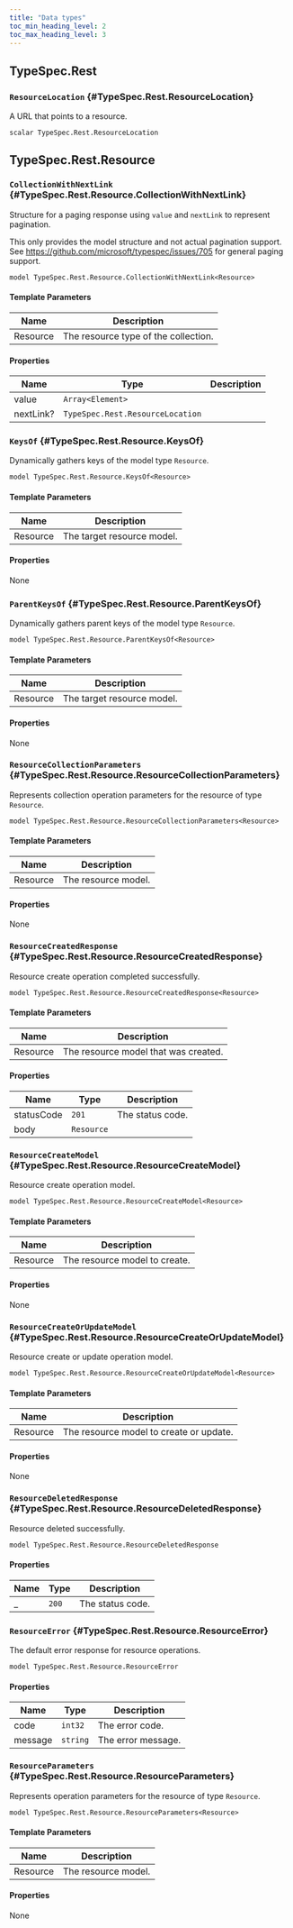 ```yaml
---
title: "Data types"
toc_min_heading_level: 2
toc_max_heading_level: 3
---
```




## TypeSpec.Rest

### `ResourceLocation` {#TypeSpec.Rest.ResourceLocation}

A URL that points to a resource.

```typespec
scalar TypeSpec.Rest.ResourceLocation
```

## TypeSpec.Rest.Resource

### `CollectionWithNextLink` {#TypeSpec.Rest.Resource.CollectionWithNextLink}

Structure for a paging response using `value` and `nextLink` to represent pagination.

This only provides the model structure and not actual pagination support. See
https://github.com/microsoft/typespec/issues/705 for general paging support.

```typespec
model TypeSpec.Rest.Resource.CollectionWithNextLink<Resource>
```

#### Template Parameters

| Name     | Description                          |
| -------- | ------------------------------------ |
| Resource | The resource type of the collection. |

#### Properties

| Name      | Type                             | Description |
| --------- | -------------------------------- | ----------- |
| value     | `Array<Element>`                 |             |
| nextLink? | `TypeSpec.Rest.ResourceLocation` |             |

### `KeysOf` {#TypeSpec.Rest.Resource.KeysOf}

Dynamically gathers keys of the model type `Resource`.

```typespec
model TypeSpec.Rest.Resource.KeysOf<Resource>
```

#### Template Parameters

| Name     | Description                |
| -------- | -------------------------- |
| Resource | The target resource model. |

#### Properties

None

### `ParentKeysOf` {#TypeSpec.Rest.Resource.ParentKeysOf}

Dynamically gathers parent keys of the model type `Resource`.

```typespec
model TypeSpec.Rest.Resource.ParentKeysOf<Resource>
```

#### Template Parameters

| Name     | Description                |
| -------- | -------------------------- |
| Resource | The target resource model. |

#### Properties

None

### `ResourceCollectionParameters` {#TypeSpec.Rest.Resource.ResourceCollectionParameters}

Represents collection operation parameters for the resource of type `Resource`.

```typespec
model TypeSpec.Rest.Resource.ResourceCollectionParameters<Resource>
```

#### Template Parameters

| Name     | Description         |
| -------- | ------------------- |
| Resource | The resource model. |

#### Properties

None

### `ResourceCreatedResponse` {#TypeSpec.Rest.Resource.ResourceCreatedResponse}

Resource create operation completed successfully.

```typespec
model TypeSpec.Rest.Resource.ResourceCreatedResponse<Resource>
```

#### Template Parameters

| Name     | Description                          |
| -------- | ------------------------------------ |
| Resource | The resource model that was created. |

#### Properties

| Name       | Type       | Description      |
| ---------- | ---------- | ---------------- |
| statusCode | `201`      | The status code. |
| body       | `Resource` |                  |

### `ResourceCreateModel` {#TypeSpec.Rest.Resource.ResourceCreateModel}

Resource create operation model.

```typespec
model TypeSpec.Rest.Resource.ResourceCreateModel<Resource>
```

#### Template Parameters

| Name     | Description                   |
| -------- | ----------------------------- |
| Resource | The resource model to create. |

#### Properties

None

### `ResourceCreateOrUpdateModel` {#TypeSpec.Rest.Resource.ResourceCreateOrUpdateModel}

Resource create or update operation model.

```typespec
model TypeSpec.Rest.Resource.ResourceCreateOrUpdateModel<Resource>
```

#### Template Parameters

| Name     | Description                             |
| -------- | --------------------------------------- |
| Resource | The resource model to create or update. |

#### Properties

None

### `ResourceDeletedResponse` {#TypeSpec.Rest.Resource.ResourceDeletedResponse}

Resource deleted successfully.

```typespec
model TypeSpec.Rest.Resource.ResourceDeletedResponse
```

#### Properties

| Name | Type  | Description      |
| ---- | ----- | ---------------- |
| \_   | `200` | The status code. |

### `ResourceError` {#TypeSpec.Rest.Resource.ResourceError}

The default error response for resource operations.

```typespec
model TypeSpec.Rest.Resource.ResourceError
```

#### Properties

| Name    | Type     | Description        |
| ------- | -------- | ------------------ |
| code    | `int32`  | The error code.    |
| message | `string` | The error message. |

### `ResourceParameters` {#TypeSpec.Rest.Resource.ResourceParameters}

Represents operation parameters for the resource of type `Resource`.

```typespec
model TypeSpec.Rest.Resource.ResourceParameters<Resource>
```

#### Template Parameters

| Name     | Description         |
| -------- | ------------------- |
| Resource | The resource model. |

#### Properties

None
